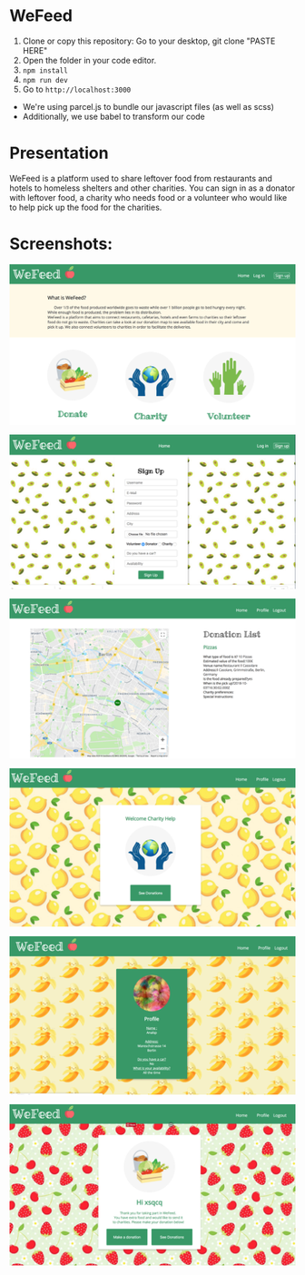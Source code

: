 # WeFeed

1. Clone or copy this repository:
       Go to your desktop, git clone "PASTE HERE"
2. Open the folder in your code editor.       
3. `npm install`
4. `npm run dev`
5. Go to `http://localhost:3000`

-   We're using parcel.js to bundle our javascript files (as well as scss)
-   Additionally, we use babel to transform our code

# Presentation

WeFeed is a platform used to share leftover food from restaurants and hotels to homeless shelters and other charities. You can sign in as a donator with leftover food, a charity who needs food or a volunteer who would like to help pick up the food for the charities.

# Screenshots:

![Screenshot1](https://github.com/Sianaisp/WeFeed/blob/master/screenshots/Screen%20Shot%202018-09-26%20at%2010.51.57.png)

![Screenshot2](https://github.com/Sianaisp/WeFeed/blob/master/screenshots/Screen%20Shot%202018-09-25%20at%2016.07.45.png)

![Screenshot3](https://github.com/Sianaisp/WeFeed/blob/master/screenshots/Screen%20Shot%202018-09-26%20at%2010.53.33.png)

![Screenshot4](https://github.com/Sianaisp/WeFeed/blob/master/screenshots/Screen%20Shot%202018-09-26%20at%2010.54.03.png)

![Screenshot5](https://github.com/Sianaisp/WeFeed/blob/master/screenshots/Screen%20Shot%202018-09-26%20at%2014.19.58.png)

![Screenshot6](https://github.com/Sianaisp/WeFeed/blob/master/screenshots/Screen%20Shot%202018-09-26%20at%2015.14.02.png)
